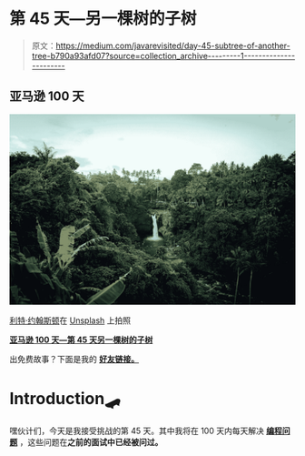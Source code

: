 # 第 45 天—另一棵树的子树

> 原文：<https://medium.com/javarevisited/day-45-subtree-of-another-tree-b790a93afd07?source=collection_archive---------1----------------------->

## 亚马逊 100 天

![](img/e4aa71512376daeba070d5779fd96ddb.png)

[利特·约翰斯顿](https://unsplash.com/@natejohnston?utm_source=unsplash&utm_medium=referral&utm_content=creditCopyText)在 [Unsplash](https://unsplash.com/images/nature/tree?utm_source=unsplash&utm_medium=referral&utm_content=creditCopyText) 上拍照

[**亚马逊 100 天—第 45 天另一棵树的子树**](https://leetcode.com/problems/subtree-of-another-tree/)

出免费故事？下面是我的 [**好友链接。**](/@akshay_ravindran/day-45-subtree-of-another-tree-b790a93afd07?source=friends_link&sk=d8b38dad71fae4df5a2b54e2fce3a29b)

# Introduction🛹

嘿伙计们，今天是我接受挑战的第 45 天。其中我将在 100 天内每天解决 [**编程问题**](/hackernoon/50-data-structure-and-algorithms-interview-questions-for-programmers-b4b1ac61f5b0) ，这些问题在**之前的面试中已经被问过。**